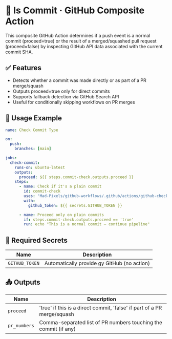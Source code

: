 # 🧬 Is Commit · GitHub Composite Action

This composite GitHub Action determines if a push event is a normal commit (proceed=true) or the result of a merged/squashed pull request (proceed=false) by inspecting GitHub API data associated with the current commit SHA.

## ✅ Features
- Detects whether a commit was made directly or as part of a PR merge/squash
- Outputs proceed=true only for direct commits
- Supports fallback detection via GitHub Search API
- Useful for conditionally skipping workflows on PR merges

## 🔧 Usage Example
```yaml
name: Check Commit Type

on:
  push:
    branches: [main]

jobs:
  check-commit:
    runs-on: ubuntu-latest
    outputs:
      proceed: ${{ steps.commit-check.outputs.proceed }}
    steps:
      - name: Check if it's a plain commit
        id: commit-check
        uses: "Mad-Pixels/github-workflows/.github/actions/github-check-commit@main"
        with:
          github_token: ${{ secrets.GITHUB_TOKEN }}

      - name: Proceed only on plain commits
        if: steps.commit-check.outputs.proceed == 'true'
        run: echo "This is a normal commit — continue pipeline"
```

## 🔐 Required Secrets
| **Name**         | **Description**                             |
|------------------|---------------------------------------------|
| `GITHUB_TOKEN`   | Automatically provide gy GitHub (no action) |

## 📤 Outputs
| **Name**     | **Description**                                                         |
|--------------|-------------------------------------------------------------------------|
| `proceed`    | 'true' if this is a direct commit, 'false' if part of a PR merge/squash |
| `pr_numbers` | Comma-separated list of PR numbers touching the commit (if any)         |